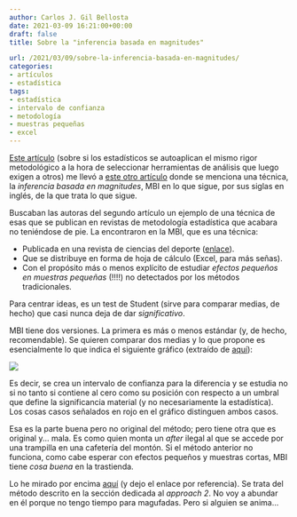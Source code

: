```yaml
---
author: Carlos J. Gil Bellosta
date: 2021-03-09 16:21:00+00:00
draft: false
title: Sobre la "inferencia basada en magnitudes"

url: /2021/03/09/sobre-la-inferencia-basada-en-magnitudes/
categories:
- artículos
- estadística
tags:
- estadística
- intervalo de confianza
- metodología
- muestras pequeñas
- excel
---
```


[Este artículo](https://statmodeling.stat.columbia.edu/2021/02/21/statisticians-dont-use-statistical-evidence-to-decide-what-statistical-methods-to-use-also-the-way-of-the-physicist/)  (sobre si los estadísticos se autoaplican el mismo rigor metodológico a la hora de seleccionar herramientas de análisis que luego exigen a otros) me llevó a [este otro artículo](https://rss.onlinelibrary.wiley.com/doi/10.1111/1740-9713.01444) donde se menciona una técnica, la _inferencia basada en magnitudes_, MBI en lo que sigue, por sus siglas en inglés, de la que trata lo que sigue.

Buscaban las autoras del segundo artículo un ejemplo de una técnica de esas que se publican en revistas de metodología estadística que acabara no teniéndose de pie. La encontraron en la MBI, que es una técnica:

* Publicada en una revista de ciencias del deporte ([enlace](https://www.semanticscholar.org/paper/A-spreadsheet-for-deriving-a-confidence-interval%2C-a-Hopkins/ccb3d5913b54816c46ffc5ce1b83ac0fdde91a69)).
* Que se distribuye en forma de hoja de cálculo (Excel, para más señas).
* Con el propósito más o menos explícito de estudiar _efectos pequeños en muestras pequeñas_ (!!!!) no detectados por los métodos tradicionales.

Para centrar ideas, es un test de Student (sirve para comparar medias, de hecho) que casi nunca deja de dar _significativo_.

MBI tiene dos versiones. La primera es más o menos estándar (y, de hecho, recomendable). Se quieren comparar dos medias y lo que propone es esencialmente lo que indica el siguiente gráfico (extraído de [aquí](https://www.researchgate.net/publication/325217813_Magnitude-based_inference_What_is_it_How_does_it_work_and_is_it_appropriate)):

![](/wp-uploads/2021/03/Magnitude-Based-Inference-Decisions-in-Magnitude-Based.png)

Es decir, se crea un intervalo de confianza para la diferencia y se estudia no si no tanto si contiene al cero como su posición con respecto a un umbral que define la significancia material (y no necesariamente la estadística). Los cosas casos señalados en rojo en el gráfico distinguen ambos casos.

Esa es la parte buena pero no original del método; pero tiene otra que es original y... mala. Es como quien monta un _after_ ilegal al que se accede por una trampilla en una cafetería del montón. Si el método anterior no funciona, como cabe esperar con efectos pequeños y muestras cortas, MBI tiene _cosa buena_ en la trastienda.

Lo he mirado por encima [aquí](https://www.ncbi.nlm.nih.gov/pmc/articles/PMC5642352/) (y dejo el enlace por referencia). Se trata del método descrito en la sección dedicada al _approach 2_. No voy a abundar en él porque no tengo tiempo para magufadas. Pero si alguien se anima...